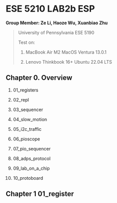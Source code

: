 # ESE 5210 LAB2b ESP

**Group Member: Ze Li, Haoze Wu, Xuanbiao Zhu**


> University of Pennsylvania ESE 5190
> 
> Test on:
>  
> 1. MacBook Air M2 MacOS Ventura 13.0.1
> 
> 2. Lenovo Thinkbook 16+ Ubuntu 22.04 LTS

## Chapter 0. Overview 

1. 01_registers

2. 02_repl

3. 03_sequencer

4. 04_slow_motion

5. 05_i2c_traffic

6. 06_pioscope

7. 07_pio_sequencer

8. 08_adps_protocol

9. 09_lab_on_a_chip

10. 10_protoboard

## Chapter 1  01_register





